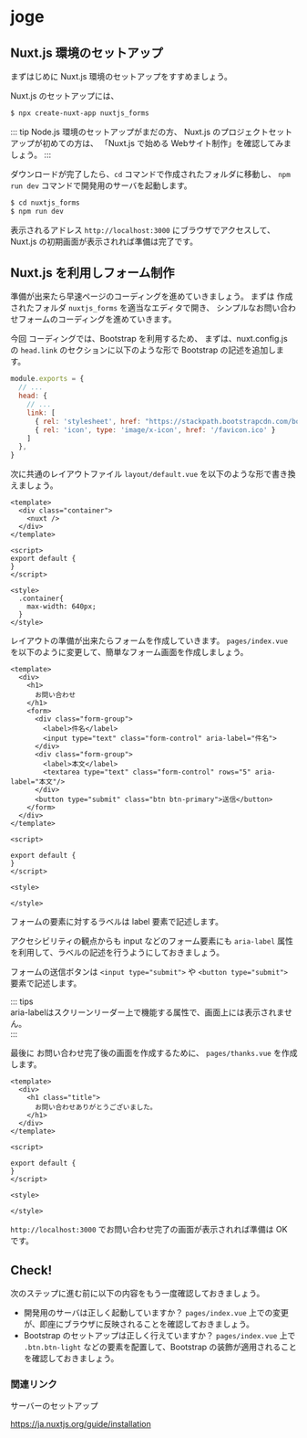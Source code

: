 # joge

## Nuxt.js 環境のセットアップ

まずはじめに Nuxt.js 環境のセットアップをすすめましょう。

Nuxt.js のセットアップには、

```bash
$ npx create-nuxt-app nuxtjs_forms
```

::: tip 
Node.js 環境のセットアップがまだの方、
Nuxt.js のプロジェクトセットアップが初めての方は、
「Nuxt.js で始める Webサイト制作」を確認してみましょう。
:::

ダウンロードが完了したら、`cd` コマンドで作成されたフォルダに移動し、
`npm run dev` コマンドで開発用のサーバを起動します。

```bash
$ cd nuxtjs_forms
$ npm run dev
```

表示されるアドレス `http://localhost:3000` にブラウザでアクセスして、
Nuxt.js の初期画面が表示されれば準備は完了です。

## Nuxt.js を利用しフォーム制作

準備が出来たら早速ページのコーディングを進めていきましょう。
まずは 作成されたフォルダ `nuxtjs_forms` を適当なエディタで開き、
シンプルなお問い合わせフォームのコーディングを進めていきます。

今回 コーディングでは、Bootstrap を利用するため、
まずは、nuxt.config.js の `head.link` のセクションに以下のような形で Bootstrap の記述を追加します。

```js
module.exports = {
  // ...
  head: {
    // ...
    link: [
      { rel: 'stylesheet', href: "https://stackpath.bootstrapcdn.com/bootstrap/4.4.1/css/bootstrap.min.css" },
      { rel: 'icon', type: 'image/x-icon', href: '/favicon.ico' }
    ]
  },
}
```

次に共通のレイアウトファイル `layout/default.vue` を以下のような形で書き換えましょう。

```vue
<template>
  <div class="container">
    <nuxt />
  </div>
</template>

<script>
export default {
}
</script>

<style>
  .container{
    max-width: 640px;
  }
</style>
```

レイアウトの準備が出来たらフォームを作成していきます。
`pages/index.vue` を以下のように変更して、簡単なフォーム画面を作成しましょう。

```vue
<template>
  <div>
    <h1>
      お問い合わせ
    </h1>
    <form>
      <div class="form-group">
        <label>件名</label>
        <input type="text" class="form-control" aria-label="件名">
      </div>
      <div class="form-group">
        <label>本文</label>
        <textarea type="text" class="form-control" rows="5" aria-label="本文"/>
      </div>
      <button type="submit" class="btn btn-primary">送信</button>
    </form>
  </div>
</template>

<script>

export default {
}
</script>

<style>

</style>
```

フォームの要素に対するラベルは label 要素で記述します。

アクセシビリティの観点からも input などのフォーム要素にも `aria-label` 属性を利用して、ラベルの記述を行うようにしておきましょう。

フォームの送信ボタンは `<input type="submit">` や `<button type="submit">` 要素で記述します。

::: tips  
aria-labelはスクリーンリーダー上で機能する属性で、画面上には表示されません。  
:::

最後に お問い合わせ完了後の画面を作成するために、
`pages/thanks.vue` を作成します。

```vue
<template>
  <div>
    <h1 class="title">
      お問い合わせありがとうございました。
    </h1>
  </div>
</template>

<script>

export default {
}
</script>

<style>

</style>
```

`http://localhost:3000` でお問い合わせ完了の画面が表示されれば準備は OK です。

## Check! 

次のステップに進む前に以下の内容をもう一度確認しておきましょう。

- 開発用のサーバは正しく起動していますか？ `pages/index.vue` 上での変更が、即座にブラウザに反映されることを確認しておきましょう。
- Bootstrap のセットアップは正しく行えていますか？ `pages/index.vue` 上で `.btn.btn-light` などの要素を配置して、Bootstrap の装飾が適用されることを確認しておきましょう。



### 関連リンク

サーバーのセットアップ

https://ja.nuxtjs.org/guide/installation
